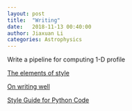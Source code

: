 ```yaml
---
layout: post
title:  "Writing"
date:   2018-11-13 00:40:00
author: Jiaxuan Li
categories: Astrophysics
---
```


Write a pipeline for computing 1-D profile

<a href="https://stackoverflow.com/questions/49321138/galsim-galaxy-simulation-with-local-wcs-psf">


[The elements of style](https://en.m.wikipedia.org/wiki/The_Elements_of_Style)

[On writing well](https://www.amazon.com/Writing-Well-Classic-Guide-Nonfiction/dp/0060891548)

[Style Guide for Python Code](https://www.python.org/dev/peps/pep-0008/)